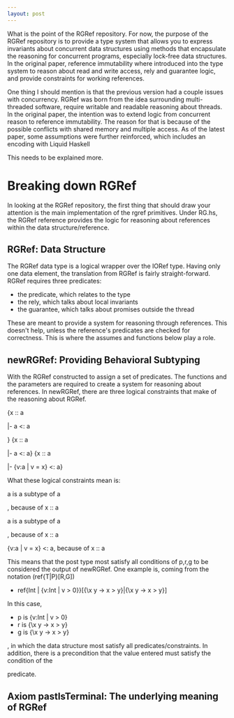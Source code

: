 ```yaml
---
layout: post
---
```


What is the point of the RGRef repository. For now, the purpose of the RGRef repository is to provide
a type system that allows you to express invariants about concurrent data structures using
methods that encapsulate the reasoning for concurrent programs, especially lock-free data structures.
In the original paper, reference immutability where introduced into the type system to reason about
read and write access, rely and guarantee logic, and provide constraints for working references.

One thing I should mention is that the previous version had a couple issues with concurrency.
RGRef was born from the idea surrounding multi-threaded software, require writable and readable
reasoning about threads. In the original paper, the intention was to extend logic from concurrent
reason to reference immutability. The reason for that is because of the possible conflicts with
shared memory and multiple access. As of the latest paper, some assumptions were further reinforced,
which includes an encoding with Liquid Haskell

This needs to be explained more.

# Breaking down RGRef
In looking at the RGRef repository, the first thing that should draw your attention is the main
implementation of the rgref primitives. Under RG.hs, the RGRef reference provides the logic for
reasoning about references within the data structure/reference.

## RGRef: Data Structure
The RGRef data type is a logical wrapper over the IORef type. Having only one data element, the
translation from RGRef is fairly straight-forward. RGRef requires three predicates:
 * the predicate, which relates to the type
 * the rely, which talks about local invariants
 * the guarantee, which talks about promises outside the thread

These are meant to provide a system for reasoning through references. This doesn't help, unless the
reference's predicates are checked for correctness. This is where the assumes and functions below
play a role.

## newRGRef: Providing Behavioral Subtyping
With the RGRef constructed to assign a set of predicates. The functions and the parameters are
required to create a system for reasoning about references. In newRGRef, there are three logical
constraints that make of the reasoning about RGRef.

{x :: a<p> |- a<r x> <: a<p>}
{x :: a<p> |- a<g x> <: a<r x>}
{x :: a<p> |- {v:a | v = x} <: a<g x>}

What these logical constraints mean is:

a<r x> is a subtype of a<p>, because of x :: a<p>
a<g x> is a subtype of a<p>, because of x :: a<p>
{v:a | v = x} <: a<g x>, because of x :: a<p>

This means that the post type most satisfy all conditions of p,r,g to be considered the output of
newRGRef. One example is, coming from the notation (ref{T|P}[R,G])

 * ref{Int | {v:Int | v > 0}}[{\x y -> x > y}|{\x y -> x > y}]

In this case,

 * p is {v:Int | v > 0}
 * r is {\x y -> x > y}
 * g is {\x y -> x > y}

, in which the data structure most satisfy all predicates/constraints. In addition, there is a
precondition that the value entered must satisfy the condition of the <p> predicate.

## Axiom pastIsTerminal: The underlying meaning of RGRef
